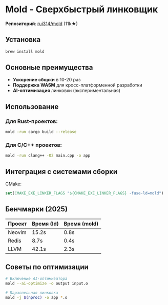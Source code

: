 # Mold - Сверхбыстрый линковщик

**Репозиторий**: [rui314/mold](https://github.com/rui314/mold) (11k★)

## Установка
```bash
brew install mold
```

## Основные преимущества
- **Ускорение сборки** в 10-20 раз
- **Поддержка WASM** для кросс-платформенной разработки
- **AI-оптимизация** линковки (экспериментальная)

## Использование
### Для Rust-проектов:
```bash
mold -run cargo build --release
```

### Для C/C++ проектов:
```bash
mold -run clang++ -O2 main.cpp -o app
```

## Интеграция с системами сборки
CMake:
```cmake
set(CMAKE_EXE_LINKER_FLAGS "${CMAKE_EXE_LINKER_FLAGS} -fuse-ld=mold")
```

## Бенчмарки (2025)
| Проект       | Время (ld) | Время (mold) |
|--------------|------------|--------------|
| Neovim       | 15.2s      | 0.8s         |
| Redis        | 8.7s       | 0.4s         |
| LLVM         | 42.1s      | 2.3s         |

## Советы по оптимизации
```bash
# Включение AI-оптимизатора
mold --ai-optimize -o output input.o

# Параллельная линковка
mold -j $(nproc) -o app *.o
```